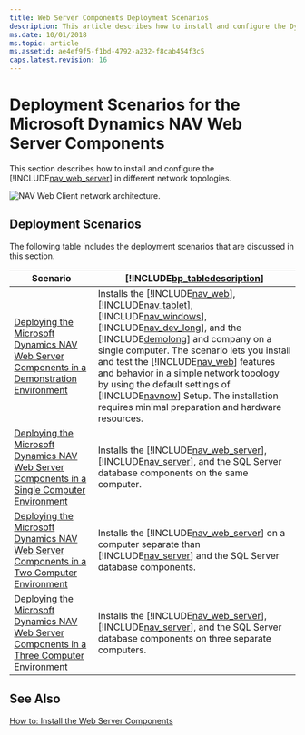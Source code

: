 ```yaml
---
title: Web Server Components Deployment Scenarios
description: This article describes how to install and configure the Dynamics NAV Web Server components in different network topologies and the deployment scenarios.
ms.date: 10/01/2018
ms.topic: article
ms.assetid: ae4ef9f5-f1bd-4792-a232-f8cab454f3c5
caps.latest.revision: 16
---
```

# Deployment Scenarios for the Microsoft Dynamics NAV Web Server Components
This section describes how to install and configure the [!INCLUDE[nav_web_server](includes/nav_web_server_md.md)] in different network topologies.  
  
 ![NAV Web Client network architecture.](media/NAV_WebClient_Network_Architecture.png "NAV\_WebClient\_Network\_Architecture")  
  
## Deployment Scenarios  
 The following table includes the deployment scenarios that are discussed in this section.  
  
|Scenario|[!INCLUDE[bp_tabledescription](includes/bp_tabledescription_md.md)]|  
|--------------|---------------------------------------|  
|[Deploying the Microsoft Dynamics NAV Web Server Components in a Demonstration Environment](Deploying-the-Microsoft-Dynamics-NAV-Web-Server-Components-in-a-Demonstration-Environment.md)|Installs the [!INCLUDE[nav_web](includes/nav_web_md.md)], [!INCLUDE[nav_tablet](includes/nav_tablet_md.md)], [!INCLUDE[nav_windows](includes/nav_windows_md.md)], [!INCLUDE[nav_dev_long](includes/nav_dev_long_md.md)], and the [!INCLUDE[demolong](includes/demolong_md.md)] and company on a single computer. The scenario lets you install and test the [!INCLUDE[nav_web](includes/nav_web_md.md)] features and behavior in a simple network topology by using the default settings of [!INCLUDE[navnow](includes/navnow_md.md)] Setup. The installation requires minimal preparation and hardware resources.|  
|[Deploying the Microsoft Dynamics NAV Web Server Components in a Single Computer Environment](Deploying-the-Microsoft-Dynamics-NAV-Web-Server-Components-in-a-Single-Computer-Environment.md)|Installs the [!INCLUDE[nav_web_server](includes/nav_web_server_md.md)], [!INCLUDE[nav_server](includes/nav_server_md.md)], and the SQL Server database components on the same computer.|  
|[Deploying the Microsoft Dynamics NAV Web Server Components in a Two Computer Environment](Deploying-the-Microsoft-Dynamics-NAV-Web-Server-Components-in-a-Two-Computer-Environment.md)|Installs the [!INCLUDE[nav_web_server](includes/nav_web_server_md.md)] on a computer separate than [!INCLUDE[nav_server](includes/nav_server_md.md)] and the SQL Server database components.|  
|[Deploying the Microsoft Dynamics NAV Web Server Components in a Three Computer Environment](Deploying-the-Microsoft-Dynamics-NAV-Web-Server-Components-in-a-Three-Computer-Environment.md)|Installs the [!INCLUDE[nav_web_server](includes/nav_web_server_md.md)], [!INCLUDE[nav_server](includes/nav_server_md.md)], and the SQL Server database components on three separate computers.|  
  
## See Also  
 [How to: Install the Web Server Components](How-to--Install-the-Web-Server-Components.md)
